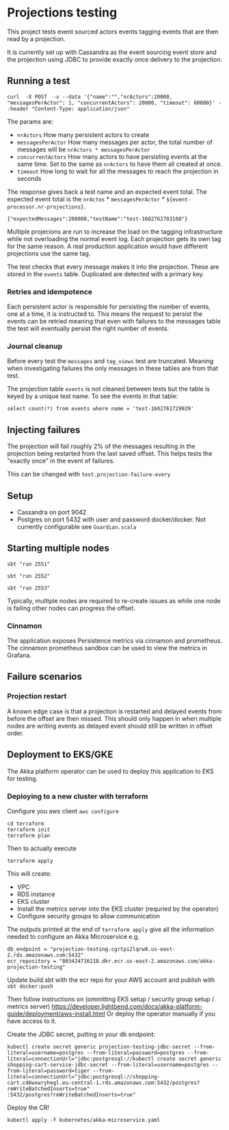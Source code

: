 # Projections testing

This project tests event sourced actors events tagging events that are then read by a projection.

It is currently set up with Cassandra as the event sourcing event store and the projection using JDBC to 
provide exactly once delivery to the projection.

## Running a test

```
curl  -X POST  -v --data '{"name":"","nrActors":20000, "messagesPerActor": 1, "concurrentActors": 20000, "timeout": 60000}' --header "Content-Type: application/json"
```

The params are:

* `nrActors` How many persistent actors to create
* `messagesPerActor` How many messages per actor, the total number of messages will be `nrActors * messagesPerActor`
* `concurrentActors` How many actors to have persisting events at the same time. Set to the same as `nrActors` to have them all created at once.
* `timeout` How long to wait for all the messages to reach the projection in seconds

The response gives back a test name and an expected event total.
The expected event total is the `nrActos` * `messagesPerActor` * `${event-processor.nr-projections}`.

```
{"expectedMessages":200000,"testName":"test-1602762703160"}
```

Multiple projecions are run to increase the load on the tagging infrastructure while not overloading the normal event log.
Each projection gets its own tag for the same reason. A real production application would have different projections use the same tag.

The test checks that every message makes it into the projection. These are stored in the `events` table. Duplicated 
are detected with a primary key.


### Retries and idempotence

Each persistent actor is responsible for persisting the number of events, one at a time, it is instructed to. This means the request to persist
the events can be retried meaning that even with failures to the messages table the test will eventually persist the right number of events.

### Journal cleanup

Before every test the `messages` and `tag_views` test are truncated. Meaning when investigating failures the only messages in these tables
are from that test.

The projection table `events` is not cleaned between tests but the table is keyed by a unique test name. To see the events in that table:

`select count(*) from events where name = 'test-1602761729929'`

## Injecting failures

The projection will fail roughly 2% of the messages resulting in the projection being restarted from the last saved offset.
This helps tests the "exactly once" in the event of failures.

This can be changed with `test.projection-failure-every`

## Setup

* Cassandra on port 9042
* Postgres on port 5432 with user and password docker/docker. Not currently configurable see `Guardian.scala`

## Starting multiple nodes

`sbt "run 2551"`

`sbt "run 2552"`

`sbt "run 2553"`

Typically, multiple nodes are required to re-create issues as while one node is failing other nodes can progress the offset.

### Cinnamon

The application exposes Persistence metrics via cinnamon and prometheus. The cinnamon prometheus sandbox can be used to 
view the metrics in Grafana.

## Failure scenarios

### Projection restart

A known edge case is that a projection is restarted and delayed events from before the offset are then missed.
This should only happen in when multiple nodes are writing events as delayed event should still be written in offset 
order.


## Deployment to EKS/GKE

The Akka platform operator can be used to deploy this application to EKS for testing. 

### Deploying to a new cluster with terraform

Configure you aws client `aws configure`

```
cd terraform
terraform init
terraform plan
```

Then to actually execute

```
terraform apply
```

This will create:

- VPC
- RDS instance
- EKS cluster
- Install the metrics server into the EKS cluster (requried by the operator)
- Configure security groups to allow communication

The outputs printed at the end of `terraform apply` give all the information needed to configure an Akka Microservice e.g. 

```
db_endpoint = "projection-testing.cgrtpi2lqrw8.us-east-2.rds.amazonaws.com:5432"
ecr_repository = "803424716218.dkr.ecr.us-east-2.amazonaws.com/akka-projection-testing"
```

Update build.sbt with the ecr repo for your AWS account and publish with `sbt docker:push`

Then follow instructions on (ommitting EKS setup / security group setup / metrics server) https://developer.lightbend.com/docs/akka-platform-guide/deployment/aws-install.html
Or deploy the operator manually if you have access to it.

Create the JDBC secret, putting in your db endpoint:

```
kubectl create secret generic projection-testing-jdbc-secret --from-literal=username=postgres --from-literal=password=postgres --from-literal=connectionUrl="jdbc:postgresql://kubectl create secret generic shopping-cart-service-jdbc-secret --from-literal=username=postgres --from-literal=password=tiger --from-literal=connectionUrl="jdbc:postgresql://shopping-cart.c46wxwryhegl.eu-central-1.rds.amazonaws.com:5432/postgres?reWriteBatchedInserts=true"
:5432/postgres?reWriteBatchedInserts=true"

```

Deploy the CR!

```
kubectl apply -f kubernetes/akka-microservice.yaml
```






